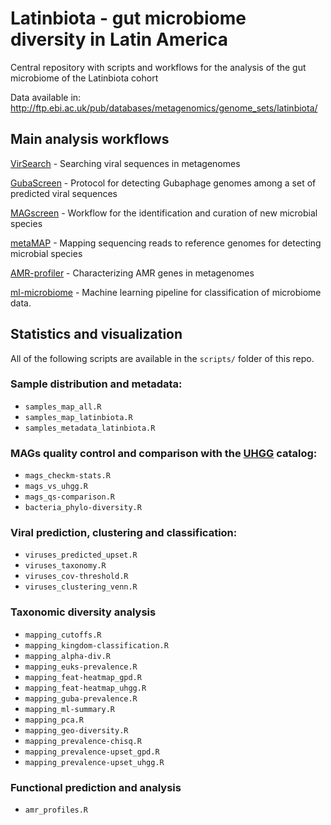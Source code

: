 # Latinbiota - gut microbiome diversity in Latin America
Central repository with scripts and workflows for the analysis of the gut microbiome of the Latinbiota cohort

Data available in: http://ftp.ebi.ac.uk/pub/databases/metagenomics/genome_sets/latinbiota/

## Main analysis workflows

[VirSearch](https://github.com/alexmsalmeida/virsearch) - Searching viral sequences in metagenomes

[GubaScreen](https://github.com/alexmsalmeida/gubascreen) - Protocol for detecting Gubaphage genomes among a set of predicted viral sequences

[MAGscreen](https://github.com/alexmsalmeida/magscreen) - Workflow for the identification and curation of new microbial species

[metaMAP](https://github.com/alexmsalmeida/metamap) - Mapping sequencing reads to reference genomes for detecting microbial species

[AMR-profiler](https://github.com/alexmsalmeida/amr-profiler) - Characterizing AMR genes in metagenomes

[ml-microbiome](https://github.com/alexmsalmeida/ml-microbiome) - Machine learning pipeline for classification of microbiome data.

## Statistics and visualization

All of the following scripts are available in the `scripts/` folder of this repo.

### Sample distribution and metadata:

* `samples_map_all.R`
* `samples_map_latinbiota.R`
* `samples_metadata_latinbiota.R`

### MAGs quality control and comparison with the [UHGG](https://www.nature.com/articles/s41587-020-0603-3) catalog:

* `mags_checkm-stats.R`
* `mags_vs_uhgg.R`
* `mags_qs-comparison.R`
* `bacteria_phylo-diversity.R`

### Viral prediction, clustering and classification:

* `viruses_predicted_upset.R`
* `viruses_taxonomy.R`
* `viruses_cov-threshold.R`
* `viruses_clustering_venn.R`

### Taxonomic diversity analysis

* `mapping_cutoffs.R`
* `mapping_kingdom-classification.R`
* `mapping_alpha-div.R`
* `mapping_euks-prevalence.R`
* `mapping_feat-heatmap_gpd.R`
* `mapping_feat-heatmap_uhgg.R`
* `mapping_guba-prevalence.R`
* `mapping_ml-summary.R`
* `mapping_pca.R`
* `mapping_geo-diversity.R`
* `mapping_prevalence-chisq.R`
* `mapping_prevalence-upset_gpd.R`
* `mapping_prevalence-upset_uhgg.R`

### Functional prediction and analysis

* `amr_profiles.R`

